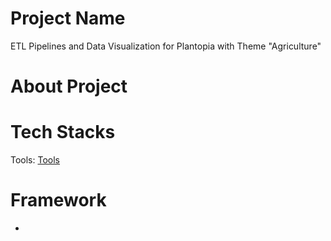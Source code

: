 # Project Name
ETL Pipelines and Data Visualization for Plantopia with Theme "Agriculture"

# About Project

# Tech Stacks
Tools:
[Tools](Tools-DE.pdf)

# Framework
- 